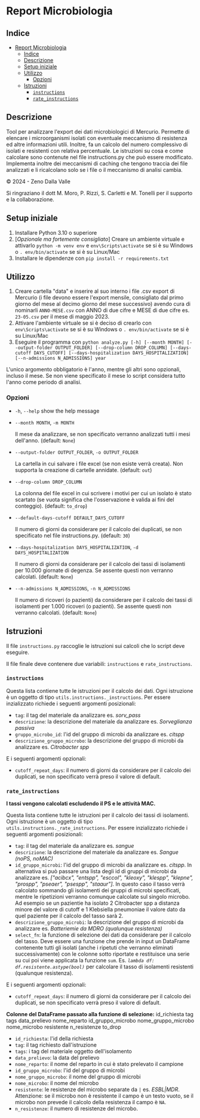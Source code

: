# Report Microbiologia

## Indice

- [Report Microbiologia](#report-microbiologia)
  - [Indice](#indice)
  - [Descrizione](#descrizione)
  - [Setup iniziale](#setup-iniziale)
  - [Utilizzo](#utilizzo)
    - [Opzioni](#opzioni)
  - [Istruzioni](#istruzioni)
    - [`instructions`](#instructions)
    - [`rate_instructions`](#rate_instructions)

## Descrizione

Tool per analizzare l'export dei dati microbiologici di Mercurio.
Permette di elencare i microorganismi isolati con eventuale meccanismo di resistenza ed altre informazioni utili. Inoltre, fa un calcolo del numero complessivo di isolati e resistenti con relativa percentuale.
Le istruzioni su cosa e come calcolare sono contenute nel file instructions.py che può essere modificato.
Implementa inoltre dei meccanismi di caching che tengono traccia dei file analizzati e li ricalcolano solo se i file o il meccanismo di analisi cambia.

© 2024 - Zeno Dalla Valle

Si ringraziano il dott M. Moro, P. Rizzi, S. Carletti e M. Tonelli per il supporto e la collaborazione.

## Setup iniziale

1. Installare Python 3.10 o superiore
2. [*Opzionale ma fortemente consigliato*] Creare un ambiente virtuale e attivarlo `python -m venv env` e
   `env\Scripts\activate` se si è su Windows o `. env/bin/activate` se si è su Linux/Mac
3. Installare le dipendenze con `pip install -r requirements.txt`

## Utilizzo

1. Creare cartella "data" e inserire al suo interno i file .csv export di Mercurio (i file devono essere l'export mensile, consigliato dal primo giorno del mese al decimo giorno del mese successivo) avendo cura di nominarli `ANNO-MESE.csv` con ANNO di due cifre e MESE di due cifre es. `23-05.csv` per il mese di maggio 2023.
2. Attivare l'ambiente virtuale se si è deciso di crearlo con `env\Scripts\activate` se si è su Windows o `. env/bin/activate` se si è su Linux/Mac
3. Eseguire il programma con `python analyze.py [-h] [--month MONTH] [--output-folder OUTPUT_FOLDER] [--drop-column DROP_COLUMN] [--days-cutoff DAYS_CUTOFF] [--days-hospitalization DAYS_HOSPITALIZATION] [--n-admissions N_ADMISSIONS] year`

L'unico argomento obbligatorio è l'anno, mentre gli altri sono opzionali, incluso il mese. Se non viene specificato il mese lo script considera tutto l'anno come periodo di analisi.

### Opzioni

- `-h`, `--help` show the help message
- `--month MONTH`, `-m MONTH`

  Il mese da analizzare, se non specificato verranno analizzati tutti i mesi dell'anno. (default: `None`)

- `--output-folder OUTPUT_FOLDER`, `-o OUTPUT_FOLDER`

  La cartella in cui salvare i file excel (se non esiste verrà creata). Non supporta la creazione di cartelle annidate. (default: `out`)

- `--drop-column DROP_COLUMN`

  La colonna del file excel in cui scrivere i motivi per cui un isolato è stato scartato (se vuota significa che l'osservazione è valida ai fini del conteggio). (default: `to_drop`)

- `--default-days-cutoff DEFAULT_DAYS_CUTOFF`

  Il numero di giorni da considerare per il calcolo dei duplicati, se non specificato nel file instructions.py. (default: `30`)

- `--days-hospitalization DAYS_HOSPITALIZATION`, `-d DAYS_HOSPITALIZATION`

  Il numero di giorni da considerare per il calcolo dei tassi di isolamenti per 10.000 giornate di degenza. Se assente questi non verranno calcolati. (default: `None`)

- `--n-admissions N_ADMISSIONS`, `-n N_ADMISSIONS`

  Il numero di ricoveri (o pazienti) da considerare per il calcolo dei tassi di isolamenti per 1.000 ricoveri (o pazienti). Se assente questi non verranno calcolati. (default: `None`)

## Istruzioni

Il file `instructions.py` raccoglie le istruzioni sui calcoli che lo script deve eseguire.

Il file finale deve contenere due variabili: `instructions` e `rate_instructions`.

### `instructions`

Questa lista contiene tutte le istruzioni per il calcolo dei dati. Ogni istruzione è un oggetto di tipo `utils.instructions._instructions`. Per essere inzializzato richiede i seguenti argomenti posizionali:

- `tag`: il tag del materiale da analizzare es. _sorv_pass_
- `descrizione`: la descrizione del materiale da analizzare es. _Sorveglianza passiva_
- `gruppo_microbo_id`: l'id del gruppo di microbi da analizzare es. _citspp_
- `descrizione_gruppo_microbo`: la descrizione del gruppo di microbi da analizzare es. _Citrobacter spp_

E i seguenti argomenti opzionali:

- `cutoff_repeat_days`: il numero di giorni da considerare per il calcolo dei duplicati, se non specificato verrà preso il valore di default.

### `rate_instructions`

**I tassi vengono calcolati escludendo il PS e le attività MAC.**

Questa lista contiene tutte le istruzioni per il calcolo dei tassi di isolamenti. Ogni istruzione è un oggetto di tipo `utils.instructions._rate_instructions`. Per essere inzializzato richiede i seguenti argomenti posizionali:

- `tag`: il tag del materiale da analizzare es. _sangue_
- `descrizione`: la descrizione del materiale da analizzare es. _Sangue (noPS, noMAC)_
- `id_gruppo_microbi`: l'id del gruppo di microbi da analizzare es. _citspp_. In alternativa si può passare una lista degli id di gruppi di microbi da analizzare es. _["acibcx", "entspp", "esccol", "kleoxy", "klespp", "klepne", "prospp", "pseaer", "psespp", "staaur"]_. In questo caso il tasso verrà calcolato sommando gli isolamenti dei gruppi di microbi specificati, mentre le ripetizioni verranno comunque calcolate sul singolo microbo. Ad esempio se un pazientie ha isolato 2 Citrobacter spp a distanza minore del valore di cutoff e 1 Klebsiella pneumoniae il valore dato da quel paziente per il calcolo del tasso sarà 2.
- `descrizione_gruppo_microbi`: la descrizione del gruppo di microbi da analizzare es. _Batteriemie da MDRO (qualunque resistenza)_
- `select_fn`: la funzione di selezione dei dati da considerare per il calcolo del tasso. Deve essere una funzione che prende in input un DataFrame contenente tutti gli isolati (anche i ripetuti che verranno eliminati successivamente) con le colonne sotto riportate e restituisce una serie su cui poi viene applicata la funzione `sum`. Es. _`lambda df: df.resistente.astype(bool)`_ per calcolare il tasso di isolamenti resistenti (qualunque resistenza).

E i seguenti argomenti opzionali:

- `cutoff_repeat_days`: il numero di giorni da considerare per il calcolo dei duplicati, se non specificato verrà preso il valore di default.

**Colonne del DataFrame passato alla funzione di selezione:**
id_richiesta tag tags data_prelievo nome_reparto id_gruppo_microbo nome_gruppo_microbo nome_microbo resistente n_resistenze to_drop

- `id_richiesta`: l'id della richiesta
- `tag`: il tag richiesto dall'istruzione
- `tags`: i tag del materiale oggetto dell'isolamento
- `data_prelievo`: la data del prelievo
- `nome_reparto`: il nome del reparto in cui è stato prelevato il campione
- `id_gruppo_microbo`: l'id del gruppo di microbi
- `nome_gruppo_microbo`: il nome del gruppo di microbi
- `nome_microbo`: il nome del microbo
- `resistente`: le resistenze del microbo separate da `|` es. _ESBL|MDR_. Attenzione: se il microbo non è resistente il campo è un testo vuoto, se il microbo non prevede il calcolo della resistenza il campo è `NA`.
- `n_resistenze`: il numero di resistenze del microbo.
